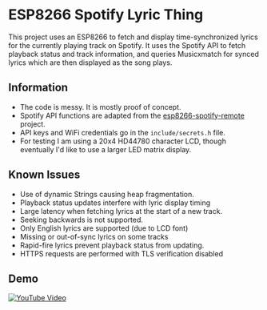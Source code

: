 # ESP8266 Spotify Lyric Thing

This project uses an ESP8266 to fetch and display time-synchronized lyrics for the currently playing track on Spotify. It uses the Spotify API to fetch playback status and track information, and queries Musicxmatch for synced lyrics which are then displayed as the song plays.

## Information

- The code is messy. It is mostly proof of concept.
- Spotify API functions are adapted from the [esp8266-spotify-remote](https://github.com/ThingPulse/esp8266-spotify-remote) project.
- API keys and WiFi credentials go in the `include/secrets.h` file.
- For testing I am using a 20x4 HD44780 character LCD, though eventually I'd like to use a larger LED matrix display.

## Known Issues
- Use of dynamic Strings causing heap fragmentation.
- Playback status updates interfere with lyric display timing
- Large latency when fetching lyrics at the start of a new track.
- Seeking backwards is not supported.
- Only English lyrics are supported (due to LCD font)
- Missing or out-of-sync lyrics on some tracks
- Rapid-fire lyrics prevent playback status from updating.
- HTTPS requests are performed with TLS verification disabled

## Demo
[![YouTube Video](https://img.youtube.com/vi/pSsBz2exZsw/0.jpg)](https://www.youtube.com/watch?v=pSsBz2exZsw)
